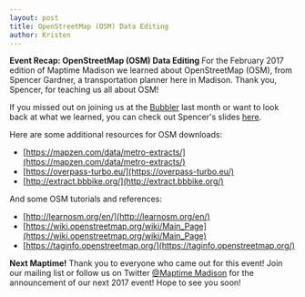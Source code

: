 ```yaml
---
layout: post
title: OpenStreetMap (OSM) Data Editing
author: Kristen
---
```

**Event Recap: OpenStreetMap (OSM) Data Editing**
For the February 2017 edition of Maptime Madison we learned about OpenStreetMap (OSM), from Spencer Gardner, a transportation planner here in Madison. Thank you, Spencer, for teaching us all about OSM!

If you missed out on joining us at the [Bubbler](http://madisonbubbler.org/) last month or want to look back at what we learned, you can check out Spencer's slides [here](https://docs.google.com/presentation/d/1nv38kAuAeCEC2NuqA2ol5-T5GkeLnkdoiDYyPx5VwvQ/edit?usp=sharing).

Here are some additional resources for OSM downloads:
* [https://mapzen.com/data/metro-extracts/](https://mapzen.com/data/metro-extracts/)
* [https://overpass-turbo.eu/](https://overpass-turbo.eu/)
* [http://extract.bbbike.org/](http://extract.bbbike.org/)

And some OSM tutorials and references:
* [http://learnosm.org/en/](http://learnosm.org/en/)
* [https://wiki.openstreetmap.org/wiki/Main_Page](https://wiki.openstreetmap.org/wiki/Main_Page)
* [https://taginfo.openstreetmap.org/](https://taginfo.openstreetmap.org/)

**Next Maptime!**
Thank you to everyone who came out for this event! Join our mailing list or follow us on Twitter [@Maptime Madison](https://twitter.com/maptimemadison) for the announcement of our next 2017 event!
Hope to see you soon!
